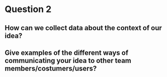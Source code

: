 # Question 2

## How can we collect data about the context of our idea? 

## Give examples of the different ways of communicating your idea to other team members/costumers/users?